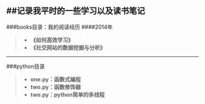 ##记录我平时的一些学习以及读书笔记
---

###books目录：我的阅读经历
####2014年
>+ **《如何高效学习》**
>+ **《社交网站的数据挖掘与分析》**


---
###python目录
>+ **one.py：函数式编程**
>+ **two.py：函数修饰器**
>+ **two.py：python简单的多线程**
